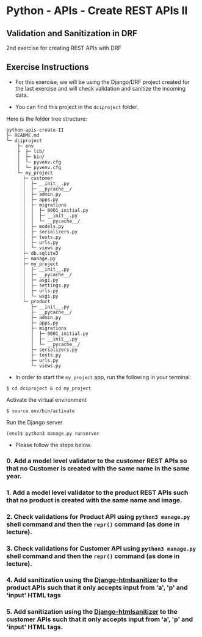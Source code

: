 # Python - APIs - Create REST APIs II

## Validation and Sanitization in DRF

2nd exercise for creating REST APIs with DRF

## Exercise Instructions

- For this exercise, we will be using the Django/DRF project created for the last exercise and will check validation and sanitize the incoming data.

- You can find this project in the `dciproject` folder.

Here is the folder tree structure:

```
python-apis-create-II
├─ README.md
└─ dciproject
    ├─ env
    ├  ├─ lib/
    │  ├─ bin/
    │  └─ pyvenv.cfg
    │  └─ pyvenv.cfg
    └─ my_project
      ├─ customer
      │  ├─ __init__.py
      │  ├─ __pycache__/
      │  ├─ admin.py
      │  ├─ apps.py
      │  ├─ migrations
      │  │  ├─ 0001_initial.py
      │  │  ├─ __init__.py
      │  │  └─ __pycache__/
      │  ├─ models.py
      │  ├─ serializers.py
      │  ├─ tests.py
      │  ├─ urls.py
      │  └─ views.py
      ├─ db.sqlite3
      ├─ manage.py
      ├─ my_project
      │  ├─ __init__.py
      │  ├─ __pycache__/
      │  ├─ asgi.py
      │  ├─ settings.py
      │  ├─ urls.py
      │  └─ wsgi.py
      └─ product
         ├─ __init__.py
         ├─ __pycache__/
         ├─ admin.py
         ├─ apps.py
         ├─ migrations
         │  ├─ 0001_initial.py
         │  ├─ __init__.py
         │  └─ __pycache__/
         ├─ serializers.py
         ├─ tests.py
         ├─ urls.py
         └─ views.py

```

- In order to start the `my_project` app, run the following in your terminal:

```
$ cd dciproject & cd my_project
```

Activate the virtual environment

```
$ source env/bin/activate
```

Run the Django server

```
(env)$ python3 manage.py runserver
```

- Please follow the steps below.

### 0. Add a model level validator to the customer REST APIs so that no Customer is created with the same name in the same year.

### 1. Add a model level validator to the product REST APIs such that no product is created with the same name and image.

### 2. Check validations for Product API using `python3 manage.py` shell command and then the `repr()` command (as done in lecture).

### 3. Check validations for Customer API using `python3 manage.py` shell command and then the `repr()` command (as done in lecture).

### 4. Add sanitization using the [Django-htmlsanitizer](https://pypi.org/project/django-html_sanitizer/) to the product APIs such that it only accepts input from 'a', 'p' and 'input' HTML tags

### 5. Add sanitization using the [Django-htmlsanitizer](https://pypi.org/project/django-html_sanitizer/) to the customer APIs such that it only accepts input from 'a', 'p' and 'input' HTML tags.
